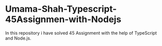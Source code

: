 # Umama-Shah-Typescript-45Assignmen-with-Nodejs
In this repository i have solved 45 Assignment  with the help of TypeScript and Node.js.
